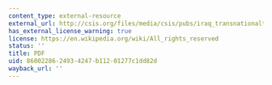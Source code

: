 ```yaml
---
content_type: external-resource
external_url: http://csis.org/files/media/csis/pubs/iraq_transnationalthreats.pdf
has_external_license_warning: true
license: https://en.wikipedia.org/wiki/All_rights_reserved
status: ''
title: PDF
uid: 86002286-2493-4247-b112-01277c1dd82d
wayback_url: ''
---
```

